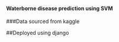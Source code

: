 ####  Waterborne disease prediction using SVM
###Data sourced  from kaggle


##Deployed using django
